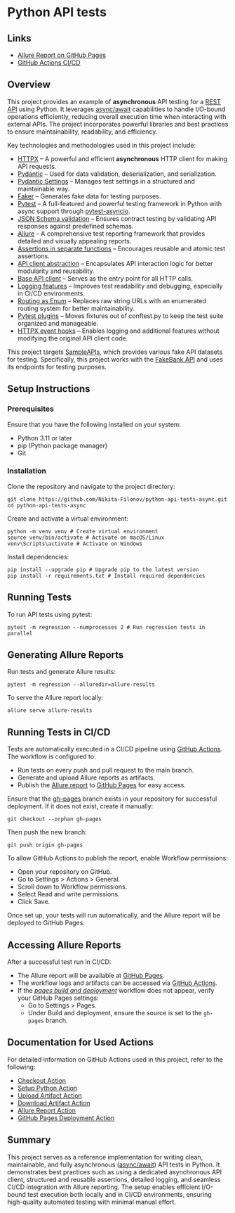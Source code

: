 # Python API tests

## Links

- [Allure Report on GitHub Pages](https://nikita-filonov.github.io/python-api-tests-async/5/index.html)
- [GitHub Actions CI/CD](https://github.com/Nikita-Filonov/python-api-tests-async/actions)

## Overview

This project provides an example of **asynchronous** API testing for a [REST API](https://en.wikipedia.org/wiki/REST)
using Python. It leverages [async/await](https://docs.python.org/3/library/asyncio-task.html) capabilities to handle
I/O-bound operations efficiently, reducing overall execution time when interacting with external APIs. The project
incorporates powerful libraries and best practices to ensure maintainability, readability, and efficiency.

Key technologies and methodologies used in this project include:

- [HTTPX](https://www.python-httpx.org/) – A powerful and efficient **asynchronous** HTTP client for making API
  requests.
- [Pydantic](https://docs.pydantic.dev/latest/) – Used for data validation, deserialization, and serialization.
- [Pydantic Settings](https://docs.pydantic.dev/latest/concepts/pydantic_settings/) – Manages test settings in a
  structured and maintainable way.
- [Faker](https://faker.readthedocs.io/en/master/) – Generates fake data for testing purposes.
- [Pytest](https://docs.pytest.org/en/stable/) – A full-featured and powerful testing framework in Python with async
  support through [pytest-asyncio](https://github.com/pytest-dev/pytest-asyncio).
- [JSON Schema validation](https://python-jsonschema.readthedocs.io/en/stable/) – Ensures contract testing by validating
  API responses against predefined schemas.
- [Allure](https://allurereport.org/) – A comprehensive test reporting framework that provides detailed and visually
  appealing reports.
- [Assertions in separate functions](./tools/assertions) – Encourages reusable and atomic test assertions.
- [API client abstraction](./clients/operations_client.py) – Encapsulates API interaction logic for better modularity
  and reusability.
- [Base API client](./clients/base_client.py) – Serves as the entry point for all HTTP calls.
- [Logging features](./tools/logger.py) – Improves test readability and debugging, especially in CI/CD environments.
- [Routing as Enum](./tools/routes.py) – Replaces raw string URLs with an enumerated routing system for better
  maintainability.
- [Pytest plugins](./fixtures) – Moves fixtures out of conftest.py to keep the test suite organized and manageable.
- [HTTPX event hooks](./clients/event_hooks.py) – Enables logging and additional features without modifying the original
  API client code.

This project targets [SampleAPIs](https://sampleapis.com/), which provides various fake API datasets for testing.
Specifically, this project works with the [FakeBank API](https://sampleapis.com/api-list/fakebank) and uses its
endpoints for testing purposes.

## Setup Instructions

### Prerequisites

Ensure that you have the following installed on your system:

- Python 3.11 or later
- pip (Python package manager)
- Git

### Installation

Clone the repository and navigate to the project directory:

```shell
git clone https://github.com/Nikita-Filonov/python-api-tests-async.git
cd python-api-tests-async
```

Create and activate a virtual environment:

```shell
python -m venv venv # Create virtual environment
source venv/bin/activate # Activate on macOS/Linux
venv\Scripts\activate # Activate on Windows
```

Install dependencies:

```shell
pip install --upgrade pip # Upgrade pip to the latest version
pip install -r requirements.txt # Install required dependencies
```

## Running Tests

To run API tests using pytest:

```shell
pytest -m regression --numprocesses 2 # Run regression tests in parallel
```

## Generating Allure Reports

Run tests and generate Allure results:

```shell
pytest -m regression --alluredir=allure-results
```

To serve the Allure report locally:

```shell
allure serve allure-results
```

## Running Tests in CI/CD

Tests are automatically executed in a CI/CD pipeline using [GitHub Actions](https://github.com/features/actions). The
workflow is configured to:

- Run tests on every push and pull request to the main branch.
- Generate and upload Allure reports as artifacts.
- Publish the [Allure report](https://allurereport.org/) to [GitHub Pages](https://pages.github.com/) for easy access.

Ensure that the [gh-pages](https://github.com/Nikita-Filonov/python-api-tests-async/tree/gh-pages) branch exists in your
repository for successful deployment. If it does not exist, create it manually:

```shell
git checkout --orphan gh-pages
```

Then push the new branch:

```shell
git push origin gh-pages
```

To allow GitHub Actions to publish the report, enable Workflow permissions:

- Open your repository on GitHub.
- Go to Settings > Actions > General.
- Scroll down to Workflow permissions.
- Select Read and write permissions.
- Click Save.

Once set up, your tests will run automatically, and the Allure report will be deployed to GitHub Pages.

## Accessing Allure Reports

After a successful test run in CI/CD:

- The Allure report will be available
  at [GitHub Pages](https://nikita-filonov.github.io/python-api-tests-async/5/index.html).
- The workflow logs and artifacts can be accessed
  via [GitHub Actions](https://github.com/Nikita-Filonov/python-api-tests-async/actions).
- If the [*pages build and
  deployment*](https://github.com/Nikita-Filonov/python-api-tests-async/actions/runs/16753659441)
  workflow does not appear, verify your GitHub Pages settings:
    - Go to Settings > Pages.
    - Under Build and deployment, ensure the source is set to the `gh-pages` branch.

## Documentation for Used Actions

For detailed information on GitHub Actions used in this project, refer to the following:

- [Checkout Action](https://github.com/actions/checkout)
- [Setup Python Action](https://github.com/actions/setup-python)
- [Upload Artifact Action](https://github.com/actions/upload-artifact)
- [Download Artifact Action](https://github.com/actions/download-artifact)
- [Allure Report Action](https://github.com/simple-elf/allure-report-action)
- [GitHub Pages Deployment Action](https://github.com/peaceiris/actions-gh-pages)

## Summary

This project serves as a reference implementation for writing clean, maintainable, and fully
asynchronous ([async/await](https://docs.python.org/3/library/asyncio-task.html)) API tests in Python. It demonstrates
best practices such as using a dedicated asynchronous API client, structured and reusable assertions, detailed logging,
and seamless CI/CD integration with Allure reporting. The setup enables efficient I/O-bound test execution both locally
and in CI/CD environments, ensuring high-quality automated testing with minimal manual effort.


